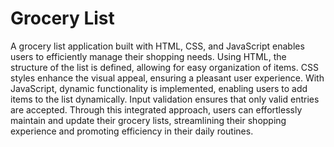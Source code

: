 # Grocery List
A grocery list application built with HTML, CSS, and JavaScript enables users to efficiently manage their shopping needs. Using HTML, the structure of the list is defined, allowing for easy organization of items. CSS styles enhance the visual appeal, ensuring a pleasant user experience. With JavaScript, dynamic functionality is implemented, enabling users to add items to the list dynamically. Input validation ensures that only valid entries are accepted. Through this integrated approach, users can effortlessly maintain and update their grocery lists, streamlining their shopping experience and promoting efficiency in their daily routines.